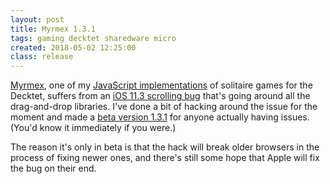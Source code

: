 ```yaml
---
layout: post
title: Myrmex 1.3.1
tags: gaming decktet sharedware micro
created: 2018-05-02 12:25:00
class: release
---
```

[Myrmex](http://mcdemarco.github.io/myrmex/), one of my [JavaScript implementations](/games/decktet/) of solitaire games for the Decktet, suffers from an [iOS 11.3 scrolling bug](https://github.com/taye/interact.js/issues/631) that's going around all the drag-and-drop libraries.  I've done a bit of hacking around the issue for the moment and made a [beta version 1.3.1](/games/decktet/myrmex/myrmex.html) for anyone actually having issues.  (You'd know it immediately if you were.)

The reason it's only in beta is that the hack will break older browsers in the process of fixing newer ones, and there's still some hope that Apple will fix the bug on their end.
